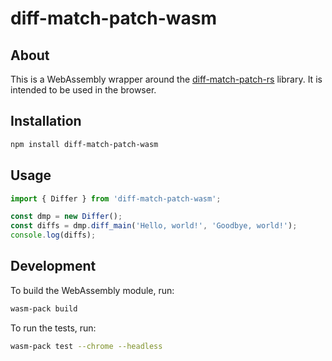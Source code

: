 # diff-match-patch-wasm

## About

This is a WebAssembly wrapper around the [diff-match-patch-rs](https://crates.io/crates/diff-match-patch-rs) library. It is
intended to be used in the browser.

## Installation

```bash
npm install diff-match-patch-wasm
```

## Usage

```javascript
import { Differ } from 'diff-match-patch-wasm';

const dmp = new Differ();
const diffs = dmp.diff_main('Hello, world!', 'Goodbye, world!');
console.log(diffs);
```

## Development

To build the WebAssembly module, run:

```bash
wasm-pack build
```

To run the tests, run:

```bash
wasm-pack test --chrome --headless
```
